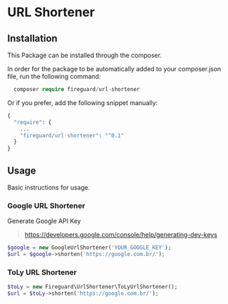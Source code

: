 # URL Shortener

## Installation
This Package can be installed through the composer.

In order for the package to be automatically added to your composer.json file, run the following command:

```php
  composer require fireguard/url-shortener
```
Or if you prefer, add the following snippet manually:
```php
{
  "require": {
    ...
    "fireguard/url-shortener": "^0.1"
  }
}
```

## Usage

Basic instructions for usage.

### Google URL Shortener

Generate Google API Key 
> https://developers.google.com/console/help/generating-dev-keys


```php
$google = new GoogleUrlShortener('YOUR_GOOGLE_KEY');
$url = $google->shorten('https://google.com.br/');
```


### ToLy URL Shortener

```php
$toLy = new Fireguard\UrlShortener\ToLyUrlShortener();
$url = $toLy->shorten('https://google.com.br/');
```
